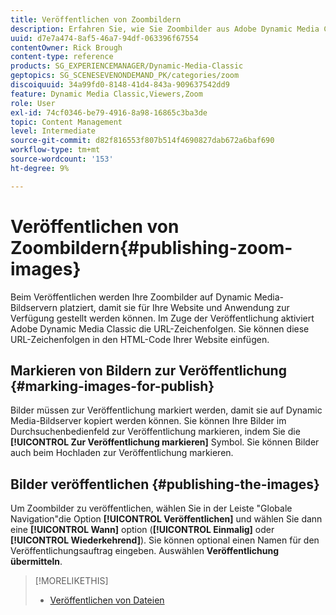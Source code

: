 ```yaml
---
title: Veröffentlichen von Zoombildern
description: Erfahren Sie, wie Sie Zoombilder aus Adobe Dynamic Media Classic veröffentlichen.
uuid: d7e7a474-8af5-46a7-94df-063396f67554
contentOwner: Rick Brough
content-type: reference
products: SG_EXPERIENCEMANAGER/Dynamic-Media-Classic
geptopics: SG_SCENESEVENONDEMAND_PK/categories/zoom
discoiquuid: 34a99fd0-8148-41d4-843a-909637542dd9
feature: Dynamic Media Classic,Viewers,Zoom
role: User
exl-id: 74cf0346-be79-4916-8a98-16865c3ba3de
topic: Content Management
level: Intermediate
source-git-commit: d82f816553f807b514f4690827dab672a6baf690
workflow-type: tm+mt
source-wordcount: '153'
ht-degree: 9%

---
```


# Veröffentlichen von Zoombildern{#publishing-zoom-images}

Beim Veröffentlichen werden Ihre Zoombilder auf Dynamic Media-Bildservern platziert, damit sie für Ihre Website und Anwendung zur Verfügung gestellt werden können. Im Zuge der Veröffentlichung aktiviert Adobe Dynamic Media Classic die URL-Zeichenfolgen. Sie können diese URL-Zeichenfolgen in den HTML-Code Ihrer Website einfügen.

## Markieren von Bildern zur Veröffentlichung {#marking-images-for-publish}

Bilder müssen zur Veröffentlichung markiert werden, damit sie auf Dynamic Media-Bildserver kopiert werden können. Sie können Ihre Bilder im Durchsuchenbedienfeld zur Veröffentlichung markieren, indem Sie die **[!UICONTROL Zur Veröffentlichung markieren]** Symbol. Sie können Bilder auch beim Hochladen zur Veröffentlichung markieren.

## Bilder veröffentlichen {#publishing-the-images}

Um Zoombilder zu veröffentlichen, wählen Sie in der Leiste &quot;Globale Navigation&quot;die Option **[!UICONTROL Veröffentlichen]** und wählen Sie dann eine **[!UICONTROL Wann]** option (**[!UICONTROL Einmalig]** oder **[!UICONTROL Wiederkehrend]**). Sie können optional einen Namen für den Veröffentlichungsauftrag eingeben. Auswählen **Veröffentlichung übermitteln**.

>[!MORELIKETHIS]
>
>* [Veröffentlichen von Dateien](publishing-files.md#publishing_files)

